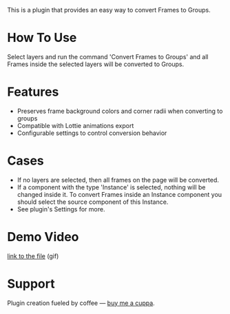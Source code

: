 This is a plugin that provides an easy way to convert Frames to Groups.

# How To Use

Select layers and run the command 'Convert Frames to Groups' and all Frames inside the selected layers will be converted to Groups.

# Features

- Preserves frame background colors and corner radii when converting to groups
- Compatible with Lottie animations export
- Configurable settings to control conversion behavior

# Cases

- If no layers are selected, then all frames on the page will be converted.
- If a component with the type 'Instance' is selected, nothing will be changed inside it. To convert Frames inside an Instance component you should select the source component of this Instance.
- See plugin's Settings for more.

# Demo Video

[link to the file](https://github.com/maxmartynov/figma-plugin-frames-to-groups/blob/master/img/demo.gif) (gif)

# Support

Plugin creation fueled by coffee — [buy me a cuppa](https://github.com/maxmartynov/figma-plugin-frames-to-groups#support).
